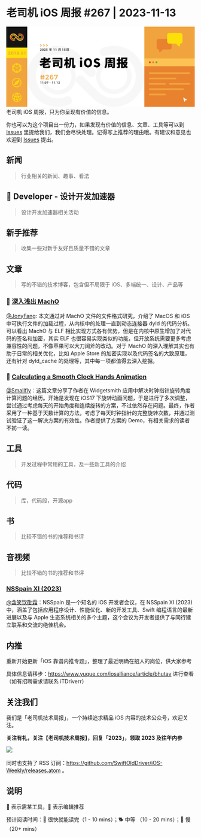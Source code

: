# 老司机 iOS 周报 #267 | 2023-11-13

![ios-weekly](https://github.com/SwiftOldDriver/iOS-Weekly/blob/master/assets/weekly-header/267.jpg?raw=true)
老司机 iOS 周报，只为你呈现有价值的信息。

你也可以为这个项目出一份力，如果发现有价值的信息、文章、工具等可以到 [Issues](https://github.com/SwiftOldDriver/iOS-Weekly/issues) 里提给我们，我们会尽快处理。记得写上推荐的理由哦。有建议和意见也欢迎到 [Issues](https://github.com/SwiftOldDriver/iOS-Weekly/issues) 提出。

## 新闻

> 行业相关的新闻、趣事、看法

##  Developer - 设计开发加速器

> 设计开发加速器相关活动

## 新手推荐

> 收集一些对新手友好且质量不错的文章

## 文章

> 写的不错的技术博客，包含但不局限于 iOS、多端统一、设计、产品等

### 🐢 [深入浅出 MachO](https://evilpan.com/2020/09/06/macho-inside-out/#mach-o-101)

[@JonyFang](https://github.com/JonyFang): 本文通过对 MachO 文件的文件格式研究，介绍了 MacOS 和 iOS 中可执行文件的加载过程，从内核中的处理一直到动态连接器 dyld 的代码分析。可以看出 MachO 与 ELF 相比实现方式各有优势，但是在内核中原生增加了对代码的签名和加密，其实 ELF 也很容易实现类似的功能，但开放系统需要更多考虑兼容性的问题，不像苹果可以大刀阔斧的改动。对于 MachO 的深入理解其实也有助于日常的相关优化，比如 Apple Store 的加密实现以及代码签名的大致原理，还有针对 dyld_cache 的处理等，其中每一项都值得去深入挖掘。

### 🐎 [Calculating a Smooth Clock Hands Animation](https://david-smith.org/blog/2023/11/06/design-notes-46/)
[@Smallfly](https://github.com/iostalks)：这篇文章分享了作者在 Widgetsmith 应用中解决时钟指针旋转角度计算问题的经历。开始是发现在 iOS17 下旋转动画问题，于是进行了多次调整，尝试通过考虑每天的开始角度和连续旋转的方案，不过依然存在问题。最终，作者采用了一种基于天数计算的方法，考虑了每天时钟指针的完整旋转次数，并通过测试验证了这一解决方案的有效性。作者提供了方案的 Demo，有相关需求的读者不妨一读。

## 工具

> 开发过程中常用的工具，及一些新工具的介绍

## 代码

> 库，代码段，开源app

## 书

> 比较不错的书的推荐和书评

## 音视频

> 比较不错的书的推荐和书评

### [NSSpain XI (2023)](https://vimeo.com/showcase/10672108)

[@含笑饮砒霜](https://weibo.com/chinafishnews/)：NSSpain 是一个知名的 iOS 开发者会议，在 NSSpain XI (2023) 中，涵盖了包括应用程序设计、性能优化、新的开发工具、Swift 编程语言的最新进展以及与 Apple 生态系统相关的多个主题，这个会议为开发者提供了与同行建立联系和交流的绝佳机会。

## 内推

重新开始更新「iOS 靠谱内推专题」，整理了最近明确在招人的岗位，供大家参考

具体信息请移步：https://www.yuque.com/iosalliance/article/bhutav 进行查看（如有招聘需求请联系 iTDriverr）

## 关注我们

我们是「老司机技术周报」，一个持续追求精品 iOS 内容的技术公众号，欢迎关注。

**关注有礼，关注【老司机技术周报】，回复「2023」，领取 2023 及往年内参**

![](https://github.com/SwiftOldDriver/iOS-Weekly/blob/master/assets/qrcode_for_wechat.jpg?raw=true)

同时也支持了 RSS 订阅：https://github.com/SwiftOldDriver/iOS-Weekly/releases.atom 。

## 说明

🚧 表示需某工具，🌟 表示编辑推荐

预计阅读时间：🐎 很快就能读完（1 - 10 mins）；🐕 中等 （10 - 20 mins）；🐢 慢（20+ mins）

